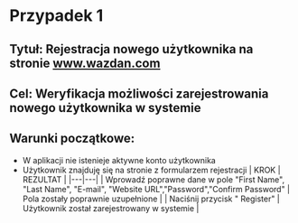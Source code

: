 # Przypadek 1
## Tytuł: Rejestracja nowego użytkownika na stronie www.wazdan.com
## Cel: Weryfikacja możliwości zarejestrowania nowego użytkownika w systemie 
## Warunki początkowe: 
* W aplikacji nie istenieje aktywne konto użytkownika
* Użytkownik znajduję się na stronie z formularzem rejestracji
| KROK | REZULTAT |
|---|---|
| Wprowadź poprawne dane w pole "First Name", "Last Name", "E-mail", "Website URL","Password","Confirm Password" | Pola zostały poprawnie uzupełnione |
| Naciśnij przycisk " Register" | Użytkownik został zarejestrowany w systemie |

